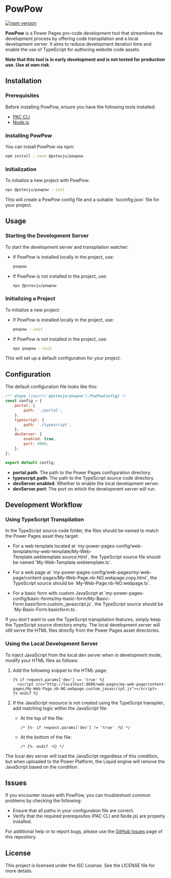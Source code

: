 # PowPow

[![npm version](https://badge.fury.io/js/@pstevju%2Fpowpow.svg)](https://badge.fury.io/js/@pstevju%2Fpowpow)

**PowPow** is a Power Pages pro-code development tool that streamlines the development process by offering code transpilation and a local development server. It aims to reduce development iteration time and enable the use of TypeScript for authoring website code assets.

__Note that this tool is in early development and is not tested for production use. Use at own risk.__

## Installation

### Prerequisites

Before installing PowPow, ensure you have the following tools installed:

-   [PAC CLI](https://learn.microsoft.com/en-us/power-platform/developer/cli/introduction?tabs=windows)
-   [Node.js](https://nodejs.org/)

### Installing PowPow

You can install PowPow via npm:

```bash
npm install --save @pstevju/powpow
```

### Initialization

To initialize a new project with PowPow:

```bash
npx @pstevju/powpow --init
```

This will create a PowPow config file and a suitable \`tsconfig.json\` file for your project.

## Usage

### Starting the Development Server

To start the development server and transpilation watcher:

-   If PowPow is installed locally in the project, use:

    ```bash
    powpow
    ```

-   If PowPow is not installed in the project, use:

    ```bash
    npx @pstevju/powpow
    ```

### Initializing a Project

To initialize a new project:

-   If PowPow is installed locally in the project, use:

    ```bash
    powpow --init
    ```

-   If PowPow is not installed in the project, use:

    ```bash
    npx powpow --init
    ```

This will set up a default configuration for your project.

## Configuration

The default configuration file looks like this:

```javascript
/** @type {import('@pstevju/powpow').PowPowConfig} */
const config = {
	portal: {
		path: './portal',
	},
	typescript: {
		path: './typescript',
	},
	devServer: {
		enabled: true,
		port: 8080,
	},
};

export default config;
```

-   **portal.path**: The path to the Power Pages configuration directory.
-   **typescript.path**: The path to the TypeScript source code directory.
-   **devServer.enabled**: Whether to enable the local development server.
-   **devServer.port**: The port on which the development server will run.

## Development Workflow

### Using TypeScript Transpilation

In the TypeScript source code folder, the files should be named to match the Power Pages asset they target:

-   For a web template located at \`my-power-pages-config/web-template/my-web-template/My-Web-Template.webtemplate.source.html\`, the TypeScript source file should be named \`My-Web-Template.webtemplate.ts\`.
-   For a web page at \`my-power-pages-config/web-pages/my-web-page/content-pages/My-Web-Page.nb-NO.webpage.copy.html\`, the TypeScript source should be \`My-Web-Page.nb-NO.webpage.ts\`.

-   For a basic form with custom JavaScript at \`my-power-pages-config/basic-forms/my-basic-form/My-Basic-Form.basicform.custom_javascript.js\`, the TypeScript source should be \`My-Basic-Form.basicform.ts\`.

If you don't want to use the TypeScript transpilation features, simply keep the TypeScript source directory empty. The local development server will still serve the HTML files directly from the Power Pages asset directories.

### Using the Local Development Server

To inject JavaScript from the local dev server when in development mode, modify your HTML files as follows:

1. Add the following snippet to the HTML page:

    ```liquid
    {% if request.params['dev'] == 'true' %}
      <script src="http://localhost:8080/web-pages/my-web-page/content-pages/My-Web-Page.nb-NO.webpage.custom_javascript.js"></script>
    {% endif %}
    ```

2. If the JavaScript resource is not created using the TypeScript transpiler, add matching logic within the JavaScript file:

    - At the top of the file:

        ```liquid
        /* {%- if request.params['dev'] != 'true' -%} */
        ```

    - At the bottom of the file:

        ```liquid
        /* {%- endif -%} */
        ```

The local dev server will load the JavaScript regardless of this condition, but when uploaded to the Power Platform, the Liquid engine will remove the JavaScript based on the condition.

## Issues

If you encounter issues with PowPow, you can troubleshoot common problems by checking the following:

-   Ensure that all paths in your configuration file are correct.
-   Verify that the required prerequisites (PAC CLI and Node.js) are properly installed.

For additional help or to report bugs, please use the [GitHub Issues](https://github.com/pstevju/powpow/issues) page of this repository.

## License

This project is licensed under the ISC License. See the LICENSE file for more details.
